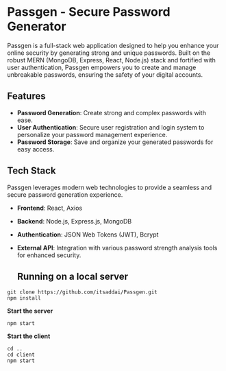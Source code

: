 # Passgen - Secure Password Generator

Passgen is a full-stack web application designed to help you enhance your online security by generating strong and unique passwords. Built on the robust MERN (MongoDB, Express, React, Node.js) stack and fortified with user authentication, Passgen empowers you to create and manage unbreakable passwords, ensuring the safety of your digital accounts.

## Features

- **Password Generation**: Create strong and complex passwords with ease.
- **User Authentication**: Secure user registration and login system to personalize your password management experience.
- **Password Storage**: Save and organize your generated passwords for easy access.

## Tech Stack

Passgen leverages modern web technologies to provide a seamless and secure password generation experience.

- **Frontend**: React, Axios
- **Backend**: Node.js, Express.js, MongoDB
- **Authentication**: JSON Web Tokens (JWT), Bcrypt
- **External API**: Integration with various password strength analysis tools for enhanced security.

  ## Running on a local server

```Command Prompt
git clone https://github.com/itsaddai/Passgen.git
npm install
```
**Start the server**
```
npm start
```
**Start the client**
```
cd ..
cd client
npm start
